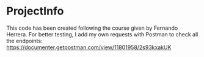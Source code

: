 # ProjectInfo
This code has been created following the course given by Fernando Herrera. For better testing, I add my own requests with Postman to check all the endpoints:
https://documenter.getpostman.com/view/11801958/2s93kxakUK